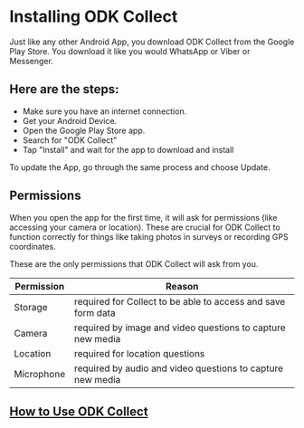 # Installing ODK Collect 


Just like any other Android App, you download ODK Collect from the Google Play Store.  You download it like you would WhatsApp or Viber or Messenger.

## Here are the steps:

- Make sure you have an internet connection.
- Get your Android Device.
- Open the Google Play Store app.
- Search for "ODK Collect"
- Tap "Install" and wait for the app to download and install

To update the App, go through the same process and choose Update.

## Permissions

When you open the app for the first time, it will ask for permissions (like accessing your camera or location). These are crucial for ODK Collect to function correctly for things like taking photos in surveys or recording GPS coordinates.

These are the only permissions that ODK Collect will ask from you.

| Permission   | Reason                                                  |
|--------------|---------------------------------------------------------|
| Storage      | required for Collect to be able to access and save form data |
| Camera       | required by image and video questions to capture new media |
| Location     | required for location questions                         |
| Microphone   | required by audio and video questions to capture new media |


## [How to Use ODK Collect](./try-odk-collect.md)

